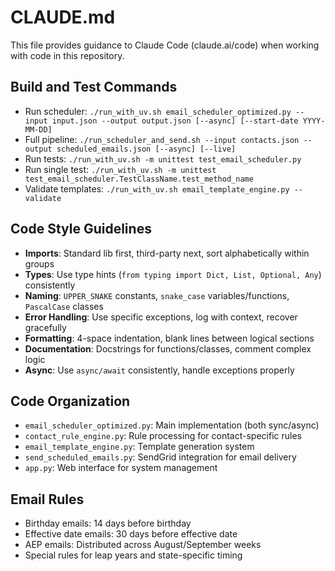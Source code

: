 # CLAUDE.md

This file provides guidance to Claude Code (claude.ai/code) when working with code in this repository.

## Build and Test Commands
- Run scheduler: `./run_with_uv.sh email_scheduler_optimized.py --input input.json --output output.json [--async] [--start-date YYYY-MM-DD]`
- Full pipeline: `./run_scheduler_and_send.sh --input contacts.json --output scheduled_emails.json [--async] [--live]`
- Run tests: `./run_with_uv.sh -m unittest test_email_scheduler.py`
- Run single test: `./run_with_uv.sh -m unittest test_email_scheduler.TestClassName.test_method_name`
- Validate templates: `./run_with_uv.sh email_template_engine.py --validate`

## Code Style Guidelines
- **Imports**: Standard lib first, third-party next, sort alphabetically within groups
- **Types**: Use type hints (`from typing import Dict, List, Optional, Any`) consistently
- **Naming**: `UPPER_SNAKE` constants, `snake_case` variables/functions, `PascalCase` classes
- **Error Handling**: Use specific exceptions, log with context, recover gracefully 
- **Formatting**: 4-space indentation, blank lines between logical sections
- **Documentation**: Docstrings for functions/classes, comment complex logic
- **Async**: Use `async/await` consistently, handle exceptions properly

## Code Organization
- `email_scheduler_optimized.py`: Main implementation (both sync/async)
- `contact_rule_engine.py`: Rule processing for contact-specific rules
- `email_template_engine.py`: Template generation system
- `send_scheduled_emails.py`: SendGrid integration for email delivery
- `app.py`: Web interface for system management

## Email Rules
- Birthday emails: 14 days before birthday
- Effective date emails: 30 days before effective date
- AEP emails: Distributed across August/September weeks
- Special rules for leap years and state-specific timing